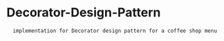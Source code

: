 # Decorator-Design-Pattern
      implementation for Decorator design pattern for a coffee shop menu
      
 
